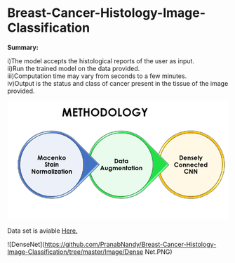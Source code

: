 # Breast-Cancer-Histology-Image-Classification
**Summary:**

i)The model accepts the histological reports of the user as input.                                                                        
ii)Run the trained model on the data provided.                                                                                             
iii)Computation time may vary from seconds to a few minutes.                                                                              
iv)Output is the status and class of cancer present in the tissue of the image provided.                                                   

![Methodology](/Image/Methods.PNG)


Data set is aviable [Here.](https://rdm.inesctec.pt/dataset/nis-2017-003)

![DenseNet](https://github.com/PranabNandy/Breast-Cancer-Histology-Image-Classification/tree/master/Image/Dense Net.PNG)
